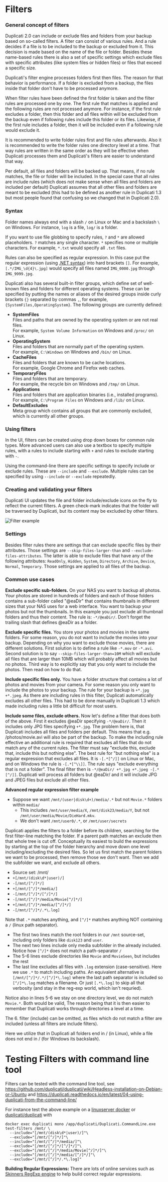 
# Filters

### General concept of filters

Duplicati 2.0 can include or exclude files and folders from your backup based on so-called filters. A filter can consist of various rules. And a rule decides if a file is to be included to the backup or excluded from it. This decision is made based on the name of the file or folder. Besides these name-based rules there is also a set of specific settings which exclude files with specific attributes (like system files or hidden files) or files that exceed a specific size.

Duplicati's filter engine processes folders first then files. The reason for that behavior is performance. If a folder is excluded from a backup, the files inside that folder don't have to be processed anymore.

When filter rules have been defined the first folder is taken and the filter rules are processed one by one. The first rule that matches is applied and the following rules are not processed anymore. For instance, if the first rule excludes a folder, then this folder and all files within will be excluded from the backup even if following rules include this folder or its files. Likewise, if the first rule includes a folder, then it will be included even if a following rule would exclude it.

It is recommended to write folder rules first and file rules afterwards. Also it is recommended to write the folder rules one directory level at a time. That way rules are written in the same order as they will be effective when Duplicati processes them and Duplicati's filters are easier to understand that way.

Per default, all files and folders will be backed up. That means, if no rule matches, the file or folder will be included. In the special case that all rules are include rules (which does not make sense when all files and folders are included per default) Duplicati assumes that all other files and folders are meant to be excluded (this had to be defined as another rule in Duplicati 1.3 but most people found that confusing so we changed that in Duplicati 2.0).

### Syntax

Folder names always end with a slash `/` on Linux or Mac and a backslash `\` on Windows. For instance, `log` is a file, `log/` is a folder.

If you want to use file globbing to specify rules, `?` and `*` are allowed placeholders. `?` matches any single character. `*` specifies none or multiple characters. For example, `*.txt` would specify all `.txt` files.

Rules can also be specified as regular expression. In this case put the regular expression (using [.NET syntax](https://docs.microsoft.com/en-us/dotnet/standard/base-types/regular-expression-language-quick-reference)) into hard brackets `[]`. For example, `[.*/IMG_\d{4}\.jpg]` would specify all files named `IMG_0000.jpg` through `IMG_9999.jpg`.

Duplicati also has several built-in filter groups, which define set of well-known files and folders for different operating systems. These can be specified by putting the names or aliases of the desired groups inside curly brackets `{}` separated by commas `,`, for example, `{SystemFiles,OperatingSystem}`. The following groups are currently defined:

- **SystemFiles**  
Files and paths that are owned by the operating system or are not real files.  
For example, `System Volume Information` on Windows and `/proc/` on Linux.
- **OperatingSystem**  
Files and folders that are normally part of the operating system.  
For example, `C:\Windows` on Windows and `/bin/` on Linux.
- **CacheFiles**  
Files and folders that are known to be cache locations.  
For example, Google Chrome and Firefox web caches.
- **TemporaryFiles**  
Files and folders that are temporary.  
For example, the recycle bin on Windows and `/tmp/` on Linux.
- **Applications**  
Files and folders that are application binaries (i.e., installed programs).  
For example, `C:\Program Files` on Windows and `/lib/` on Linux.
- **DefaultExcludes**  
Meta group which contains all groups that are commonly excluded, which is currently all other groups.

### Using filters

In the UI, filters can be created using drop down boxes for common rule types. More advanced users can also use a textbox to specify multiple rules, with a rules to include starting with `+` and rules to exclude starting with `-`.

Using the command-line there are specific settings to specify include or exclude rules. These are `--include` and `--exclude`. Multiple rules can be specified by using `--include` or `--exclude` repeatedly.

### Creating and validating your filters

Duplicati UI updates the file and folder include/exclude icons on the fly to reflect the current filters. A green check-mark indicates that the folder will be traversed by Duplicati, but its content may be excluded by other filters.

![Filter example](duplicati-filters-match-example.png "Filter example")

### Settings

Besides filter rules there are settings that can exclude specific files by their attributes. Those settings are `--skip-files-larger-than` and `--exclude-files-attributes`. The latter is able to exclude files that have any of the following attributes: `ReadOnly`, `Hidden`, `System`, `Directory`, `Archive`, `Device`, `Normal`, `Temporary`. Those settings are applied to all files of the backup.

### Common use cases

**Exclude specific sub-folders.** On your NAS you want to backup all photos. Your photos are stored in hundreds of folders and each of those folders contains a sub-folder called "@eaDir" that contains thumbnails in different sizes that your NAS uses for a web interface. You want to backup your photos but not the thumbnails. In this example you just exclude all thumbnail folders and thus their content. The rule is: `-*/@eaDir/`. Don't forget the trailing slash that defines @eaDir as a folder.

**Exclude specific files.** You store your photos and movies in the same folders. For some reason, you do not want to include the movies into your backup. Depending on why you want to exclude those movies, there are different solutions. First solution is to define a rule like `-*.mov` or `-*.avi`. Second solution is to say `--skip-files-larger-than=10M` which will exclude all files that are larger than 10MB which will probably affect all movies but no photos. Third way is to explicitly say that you only want to include the photos. Then read on how to do that.

**Include specific files only.** You have a folder structure that contains a lot of photos and movies from your camera. For some reason you only want to include the photos to your backup. The rule for your backup is `+*.jpg +*.jpeg`. As there are including rules in this filter, Duplicati automatically excludes all other files. This had to be done manually in Duplicati 1.3 which made including rules a little bit difficult for most users.

**Include some files, exclude others.** Now let's define a filter that does both of the above. First it excludes @eaDir specifying `-*/@eaDir/`. Then it includes only JPG files specifying `+*.jpg`. The problem here is, that Duplicati includes all files and folders per default. This means that e.g. /photos/movie.avi will also be part of the backup. To make the including rule effective an additional rule is required that excludes all files that do not match any of the current rules. The filter must say "exclude this, exclude that, include this but nothing else". The best rule for "but nothing else" is a regular expression that excludes all files. It is `-[.*[^/]]` on Linux or Mac, and on Windows the rule is `-[.*[^\\]]`. The rule says "exclude everything that is not a folder". The final filter then is `-*/@eaDir/ +*.jpg +*.jpeg -[.*[^/]]`. Duplicati will process all folders but @eaDir/ and it will include JPG and JPEG files but exclude all other files.


**Advanced regular expression filter example** 

 * Suppose we want `/mnt/(user|disk\d+)/media/.*` but not `Movie.*` folders within `media/`
   * This includes `/mnt/user/media/X`, `/mnt/disk23/media/Y`, but not `/mnt/user/media/Movie/DieHard.mkv`. 
   * We don't want `/mnt/user0/.*`, or `/mnt/user/secrets`

Duplicati applies the filters to a folder before its children, searching for the first filter-line matching the folder. If a parent path matches an exclude then that whole tree is cut off. Conceptually its easiest to build the expressions by starting at the top of the folder hierarchy and move down one level including/excluding the desired files. So let us first match the parent folders we want to be processed, then remove those we don't want. Then we add the subfolder we want, and exclude all others. 

 * Source set: /mnt/
 * `+[/mnt/(disk\d*|user)/]`
 * `-[/mnt/[^/]*/]`
 * `+[/mnt/[^/]*/media/]`
 * `-[/mnt/[^/]*/[^/]*/]`
 * `-[/mnt/[^/]*/media/Movie[^/]*/]`
 * `+[/mnt/[^/]*/media/[^/]*/]`
 * `-[/mnt/[^/]*/.*\.log]`

Note that `.*` matches anything, and `[^/]*` matches anything NOT containing a `/` (linux path separator).

* The first two lines match the root folders in our `/mnt` source-set, including only folders like `disk123` and `user`.
* The next two lines include only media subfolder in the already included. Notice how `[^/]*` does not match a path-separator `/`
* The 5-6 lines exclude directories like `Movie` and `MovieSeen`, but includes the rest
* The last line excludes all files with `.log` extension (case-sensitive). Here we use `.*` to match including paths. An equivalent alternative is `[/mnt/[^/]*/.*/[^/]*\.log]` where the last path separator is included so `[^/]*\.log` matches a filename. Or just `[.*\.log]` to skip all that verbosity (and stay in the reg-exp world, which isn't requried).

Notice also in lines 5-6 we stay on one directory level, we do not match `Movie.*`. Both would be valid, The reason being that it is then easier to remember that Duplicati works through directories a level at a time.

The 6. filter (include) can be omitted, as files which do not match a filter are included (unless all filters are include filters).

Here we utilize that in Duplicati all folders end in / (in Linux), while a file does not end in / (for Windows its backslash).

# Testing Filters with command line tool

Filters can be tested with the command line tool, see https://github.com/duplicati/duplicati/wiki/Headless-installation-on-Debian-or-Ubuntu and https://duplicati.readthedocs.io/en/latest/04-using-duplicati-from-the-command-line/

For instance test the above example on a [linuxserver docker](https://hub.docker.com/r/linuxserver/duplicati) or [duplicati/duplicati](https://hub.docker.com/r/duplicati/duplicati) with 

```
docker exec duplicati mono /app/duplicati/Duplicati.CommandLine.exe test-filters /mnt/ \
  --include="[/mnt/(disk\d*|user)/]"\
  --exclude="[/mnt/[^/]*/]"\
  --include="[/mnt/[^/]*/media/]"\
  --exclude="[/mnt/[^/]*/[^/]*/]"\
  --exclude="[/mnt/[^/]*/media/Movie[^/]*/]"\
  --include="[/mnt/[^/]*/media/[^/]*/]"\
  --exclude="[/mnt/[^/]*/.*\.log]"
```

**Building Regular Expressions:** There are lots of online services such as [Skinners RegExp engine](https://regexr.com) to help build correct regular expressions.